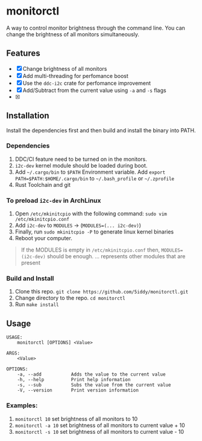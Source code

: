 # monitorctl
A way to control monitor brightness through the command line. You can change the brightness of all monitors simultaneously.

## Features
- [X] Change brightness of all monitors 
- [X] Add multi-threading for perfomance boost
- [X] Use the `ddc-i2c` crate for perfomance improvement
- [X] Add/Subtract from the current value using `-a` and `-s` flags
- [X] 

## Installation
Install the dependencies first and then build and install the binary into PATH.

### Dependencies
1. DDC/CI feature need to be turned on in the monitors.
2. `i2c-dev` kernel module should be loaded during boot.
3. Add `~/.cargo/bin` to `$PATH` Environment variable.
Add `export PATH=$PATH:$HOME/.cargo/bin` to `~/.bash_profile` or `~/.zprofile` 
4. Rust Toolchain and git

###

### To preload `i2c-dev` in ArchLinux
1. Open `/etc/mkinitcpio` with the following command: `sudo vim /etc/mkinitcpio.conf`
2. Add `i2c-dev` to `MODULES` -> (`MODULES=(... i2c-dev)`)
3. Finally, run `sudo mkinitcpio -P` to generate linux kernel binaries
4. Reboot your computer.

>If the MODULES is empty in `/etc/mkinitcpio.conf` then, `MODULES=(i2c-dev)` should be enough.
> ... represents other modules that are present
    
### Build and Install
1. Clone this repo. `git clone https://github.com/5iddy/monitorctl.git`
2. Change directory to the repo. `cd monitorctl`
3. Run `make install`

## Usage
```
USAGE:
    monitorctl [OPTIONS] <Value>

ARGS:
    <Value>    

OPTIONS:
    -a, --add           Adds the value to the current value
    -h, --help          Print help information
    -s, --sub           Subs the value from the current value
    -V, --version       Print version information
```
### Examples:
1. `monitorctl 10` set brightness of all monitors to 10
2. `monitorctl -a 10` set brightness of all monitors to current value + 10
3. `monitorctl -s 10` set brightness of all monitors to current value - 10